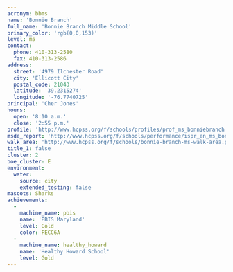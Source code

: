 ```yaml
---
acronym: bbms
name: 'Bonnie Branch'
full_name: 'Bonnie Branch Middle School'
primary_color: 'rgb(0,0,153)'
level: ms
contact:
  phone: 410-313-2580
  fax: 410-313-2586
address:
  street: '4979 Ilchester Road'
  city: 'Ellicott City'
  postal_code: 21043
  latitude: '39.2315274'
  longitude: '-76.7740725'
principal: 'Cher Jones'
hours:
  open: '8:10 a.m.'
  close: '2:55 p.m.'
profile: 'http://www.hcpss.org/f/schools/profiles/prof_ms_bonniebranch.pdf'
msde_report: 'http://www.hcpss.org/f/schools/performance/ispr_en_ms_bonniebranch.pdf'
walk_area: 'http://www.hcpss.org/f/schools/bonnie-branch-ms-walk-area.pdf'
title_1: false
cluster: 2
boe_cluster: E
environment:
  water:
    source: city
    extended_testing: false
mascots: Sharks
achievements:
  -
    machine_name: pbis
    name: 'PBIS Maryland'
    level: Gold
    color: FECC6A
  -
    machine_name: healthy_howard
    name: 'Healthy Howard School'
    level: Gold
---
```

